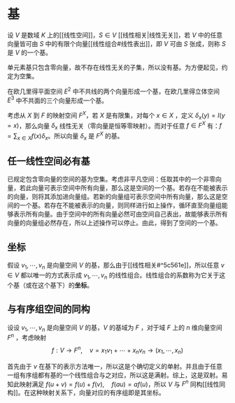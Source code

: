 # 基

设 $V$ 是数域 $K$ 上的[[线性空间]]，$S \in V$ [[线性相关|线性无关]]，若 $V$ 中的任意向量皆可由 $S$ 中的有限个向量[[线性组合#线性表出]]，即 $V$ 可由 $S$ 张成，则称 $S$ 是 $V$ 的一个基。

单元素基只包含零向量，故不存在线性无关的子集，所以没有基。为方便起见，约定为空集。

在欧几里得平面空间 $E^2$ 中不共线的两个向量形成一个基，在欧几里得立体空间 $E^3$ 中不共面的三个向量形成一个基。

考虑从 $X$ 到 $F$ 的映射空间 $F^X$，若 $X$ 是有限集，对每个 $x \in X$ ，定义 $\delta_{x}(y)=I(y=x)$，那么向量 $\delta_{x}$ 线性无关（零向量是恒等零映射）。而对于任意 $f \in F^X$ 有：$f=\sum_{x \in X} f(x)\delta_{x}$。所以向量 $\delta_{x}$ 是 $F^X$ 的基。

## 任⼀线性空间必有基

已规定包含零向量的空间的基为空集。考虑非平凡空间：任取其中的一个非零向量，若此向量可表示空间中所有向量，那么这是空间的一个基。若存在不能被表示的向量，则将其添加进向量组。若新的向量组可表示空间中所有向量，那么这是空间的一个基。若存在不能被表示的向量，则同样进行如上操作，循环直至向量组能够表示所有向量。由于空间中的所有向量必然可由空间自己表出，故能够表示所有向量的向量组必然存在，所以上述操作可以停止。由此，得到了空间的一个基。

## 坐标

假设 $v_1,\cdots,v_n$ 是向量空间 $V$ 的基，那么由于[[线性相关#^5c561e]]，所以任意 $v \in V$ 都以唯一的方式表示成 $v_1,\cdots,v_n$ 的线性组合。线性组合的系数称为它关于这个基（或在这个基下）的**坐标**。

## 与有序组空间的同构

设设 $v_1,\cdots,v_n$ 是向量空间 $V$ 的基，$V$ 的基域为 $F$ ，对于域 $F$ 上的 $n$ 维向量空间 $F^n$ ，考虑映射
$$ f:V \to F^n ,\quad v=x_1v_1+\cdots+x_nv_n \to (x_1,\cdots,x_n) $$

首先由于 $v$ 在基下的表示方法唯一，所以这是个确切定义的单射。并且由于任意一组有序组都有基的一个线性组合与之对应，所以这是满射。综上，这是双射。易知此映射满足 $f(u+v)=f(u)+f(v) ,\quad f(au)=af(u)$，所以 $V$ 与 $F^n$ 同构[[线性同构]]。在这种映射关系下，向量对应的有序组即是其坐标。







